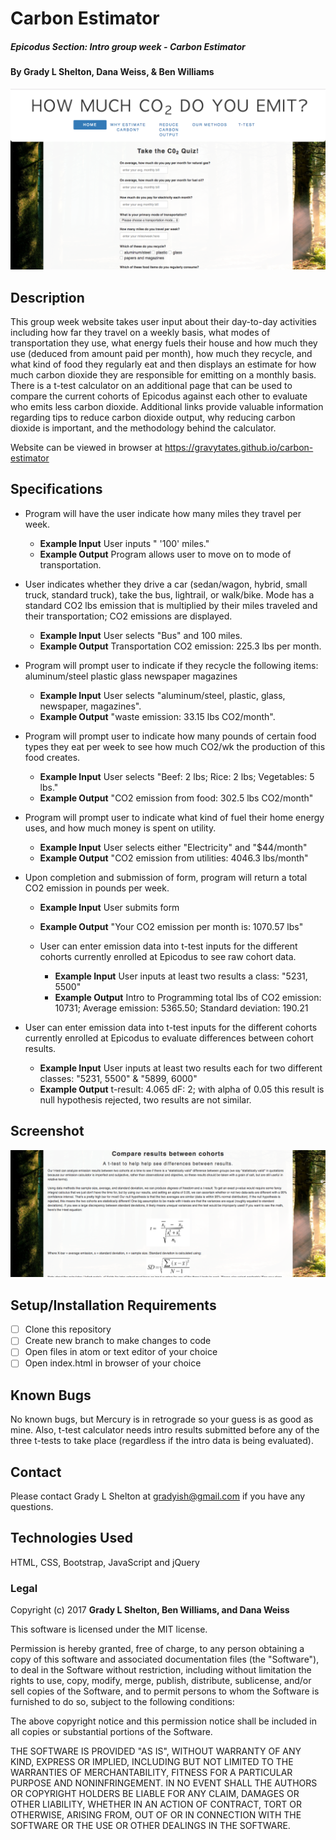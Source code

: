 # Carbon Estimator

##### Epicodus Section: Intro group week - Carbon Estimator

#### By Grady L Shelton, Dana Weiss, & Ben Williams

![homepage](img/carbon.png)

## Description

This group week website takes user input about their day-to-day activities including how far they travel on a weekly basis,  what modes of transportation they use, what energy fuels their house and how much they use (deduced from amount paid per month), how much they recycle, and what kind of food they regularly eat and then displays an estimate for how much carbon dioxide they are responsible for emitting on a monthly basis. There is a t-test calculator on an additional page that can be used to compare the current cohorts of Epicodus against each other to evaluate who emits less carbon dioxide. Additional links provide valuable information regarding tips to reduce carbon dioxide output, why reducing carbon dioxide is important, and the methodology behind the calculator.

Website can be viewed in browser at https://gravytates.github.io/carbon-estimator

## Specifications

* Program will have the user indicate how many miles they travel per week.
  * **Example Input** User inputs " '100' miles."
  * **Example Output** Program allows user to move on to mode of transportation.

* User indicates whether they drive a car (sedan/wagon, hybrid, small truck, standard truck), take the bus, lightrail, or walk/bike. Mode has a standard CO2 lbs emission that is multiplied by their miles traveled and their transportation; CO2 emissions are displayed.
  * **Example Input** User selects "Bus" and 100 miles.
  * **Example Output** Transportation CO2 emission: 225.3 lbs per month.

* Program will prompt user to indicate if they recycle the following items:          
    aluminum/steel
    plastic
    glass
    newspaper
    magazines
  * **Example Input** User selects "aluminum/steel, plastic, glass, newspaper, magazines".
  * **Example Output** "waste emission: 33.15 lbs CO2/month".

* Program will prompt user to indicate how many pounds of certain food types they eat per week to see how much CO2/wk the production of this food creates.
  * **Example Input** User selects "Beef: 2 lbs; Rice: 2 lbs; Vegetables: 5 lbs."
  * **Example Output** "CO2 emission from food: 302.5 lbs CO2/month"

* Program will prompt user to indicate what kind of fuel their home energy uses, and how much money is spent on utility.
  * **Example Input** User selects either "Electricity" and "$44/month"
  * **Example Output** "CO2 emission from utilities: 4046.3 lbs/month"

* Upon completion and submission of form, program will return a total CO2 emission in pounds per week.
  * **Example Input** User submits form
  * **Example Output** "Your CO2 emission per month is: 1070.57 lbs"

  * User can enter emission data into t-test inputs for the different cohorts currently enrolled at Epicodus to see raw cohort data.
    * **Example Input** User inputs at least two results a class: "5231, 5500"
    * **Example Output** Intro to Programming total lbs of CO2 emission: 10731; Average emission: 5365.50; Standard deviation: 190.21

* User can enter emission data into t-test inputs for the different cohorts currently enrolled at Epicodus to evaluate differences between cohort results.
  * **Example Input** User inputs at least two results each for two different classes: "5231, 5500" & "5899, 6000"
  * **Example Output** t-result: 4.065 dF: 2; with alpha of 0.05 this result is null hypothesis rejected, two results are not similar.

## Screenshot

![t-test](img/t-test.png)


## Setup/Installation Requirements

- [ ] Clone this repository
- [ ] Create new branch to make changes to code
- [ ] Open files in atom or text editor of your choice
- [ ] Open index.html in browser of your choice

## Known Bugs
No known bugs, but Mercury is in retrograde so your guess is as good as mine.
Also, t-test calculator needs intro results submitted before any of the three t-tests to take place (regardless if the intro data is being evaluated).

## Contact

Please contact Grady L Shelton at gradyish@gmail.com if you have any questions.

## Technologies Used

HTML, CSS, Bootstrap, JavaScript and jQuery

### Legal

Copyright (c) 2017 **Grady L Shelton, Ben Williams, and Dana Weiss**

This software is licensed under the MIT license.

Permission is hereby granted, free of charge, to any person obtaining a copy
of this software and associated documentation files (the "Software"), to deal
in the Software without restriction, including without limitation the rights
to use, copy, modify, merge, publish, distribute, sublicense, and/or sell
copies of the Software, and to permit persons to whom the Software is
furnished to do so, subject to the following conditions:

The above copyright notice and this permission notice shall be included in
all copies or substantial portions of the Software.

THE SOFTWARE IS PROVIDED "AS IS", WITHOUT WARRANTY OF ANY KIND, EXPRESS OR
IMPLIED, INCLUDING BUT NOT LIMITED TO THE WARRANTIES OF MERCHANTABILITY,
FITNESS FOR A PARTICULAR PURPOSE AND NONINFRINGEMENT. IN NO EVENT SHALL THE
AUTHORS OR COPYRIGHT HOLDERS BE LIABLE FOR ANY CLAIM, DAMAGES OR OTHER
LIABILITY, WHETHER IN AN ACTION OF CONTRACT, TORT OR OTHERWISE, ARISING FROM,
OUT OF OR IN CONNECTION WITH THE SOFTWARE OR THE USE OR OTHER DEALINGS IN
THE SOFTWARE.
